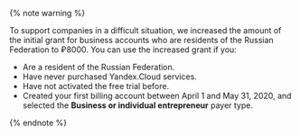 {% note warning %}

To support companies in a difficult situation, we increased the amount of the initial grant for business accounts who are residents of the Russian Federation to&nbsp;₽8000. You can use the increased grant if you:

  - Are a resident of the Russian Federation.
  - Have never purchased Yandex.Cloud services.
  - Have not activated the free trial before.
  - Created your first billing account between April 1 and May 31, 2020, and selected the **Business or individual entrepreneur** payer type.

{% endnote %}

